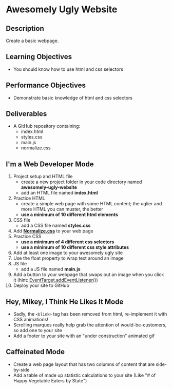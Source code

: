 # Awesomely Ugly Website

## Description

Create a basic webpage.

## Learning Objectives

* You should know how to use html and css selectors

## Performance Objectives

* Demonstrate basic knowledge of html and css selectors

## Deliverables

* A GitHub repository containing:
	* index.html
	* styles.css
	* main.js
	* normalize.css

## I'm a Web Developer Mode

1. Project setup and HTML file  
	* create a new project folder in your code directory named **awesomely-ugly-website**
	* add an HTML file named **index.html**
2. Practice HTML
	* create a simple web page with some HTML content; the uglier and more HTML you can muster, the better
	* **use a minimum of 10 different html elements**
3. CSS file
	* add a CSS file named **styles.css**
4. Add [**Normalize.css**](https://necolas.github.io/normalize.css/) to your web page
5. Practice CSS
	* **use a minimum of 4 different css selectors**
	* **use a minimum of 10 different css style attributes**
6. Add at least one image to your awesomely ugly site
7. Use the float property to wrap text around an image
8. JS file
	* add a JS file named **main.js**
9. Add a button to your webpage that swaps out an image when you click it (hint: [EventTarget.addEventListener()](https://developer.mozilla.org/en-US/docs/Web/API/EventTarget/addEventListener))
10. Deploy your site to GitHub

## Hey, Mikey, I Think He Likes It Mode

* Sadly, the `<blink>` tag has been removed from html, re-implement it with CSS animations!
* Scrolling marques really help grab the attention of would-be-customers, so add one to your site
* Add a footer to your site with an "under construction" animated gif

## Caffeinated Mode

* Create a web page layout that has two columns of content that are side-by-side
* Add a table of made up statistic calculations to your site (Like "# of Happy Vegetable Eaters by State")
